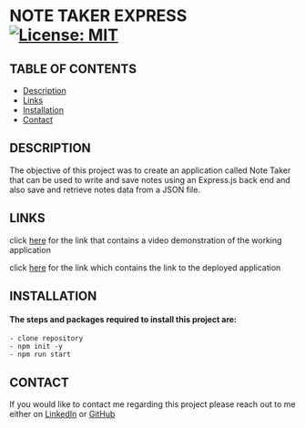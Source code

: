 # NOTE TAKER EXPRESS [![License: MIT](https://img.shields.io/badge/License-MIT-green.svg)](https://opensource.org/licenses/MIT)


## TABLE OF CONTENTS 
- [Description](#DESCRIPTION)
- [Links](#LINKS)
- [Installation](#INSTALLATION)
- [Contact](#CONTACT)

## DESCRIPTION

The objective of this project was to create an application called Note Taker that can be used to write and save notes using an Express.js back end and also save and retrieve notes data from a JSON file.

## LINKS

click [here](https://vast-falls-67878.herokuapp.com/) for the link that contains a video demonstration of the working application

click [here](https://vast-falls-67878.herokuapp.com/) for the link which contains the link to the deployed application

## INSTALLATION

#### The steps and packages required to install this project are:

```
- clone repository
- npm init -y
- npm run start
```


## CONTACT

If you would like to contact me regarding this project please reach out to me either on 
[LinkedIn](https://www.linkedin.com/in/leanne-gallagher/) or [GitHub](https://github.com/lenny-g)

